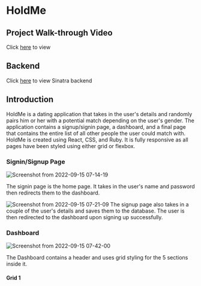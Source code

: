 # HoldMe 

## Project Walk-through Video
Click [here](https://images.pexels.com/photos/1251247/pexels-photo-1251247.jpeg?auto=compress&cs=tinysrgb&w=400) to view

## Backend
Click [here](https://github.com/Presho99/dating-app-backend) to view Sinatra backend

## Introduction
HoldMe is a dating application that takes in the user's details and randomly pairs him or her with a potential match depending on the user's gender. The application contains a signup/signin page, a dashboard, and a final page that contains the entire list of all other people the user could match with. HoldMe is created using React, CSS, and Ruby. It is fully responsive as all pages have been styled using either grid or flexbox.

### Signin/Signup Page
![Screenshot from 2022-09-15 07-14-19](https://user-images.githubusercontent.com/73560150/190312964-560c4f2b-f92b-4403-a1c6-d9dc202a6f88.png)

The signin page is the home page. It takes in the user's name and password then redirects them to the dashboard.


![Screenshot from 2022-09-15 07-21-09](https://user-images.githubusercontent.com/73560150/190313717-2a9ea907-bd42-4aad-b614-673ad63ce6d8.png)
The signup page also takes in a couple of the user's details and saves them to the database. The user is then redirected to the dashboard upon signing up successfully.

### Dashboard

![Screenshot from 2022-09-15 07-42-00](https://user-images.githubusercontent.com/73560150/190316301-89a51571-257e-4fc6-8599-5f37062fdda3.png)

The Dashboard contains a header and uses grid styling for the 5 sections inside it.
#### Grid 1
